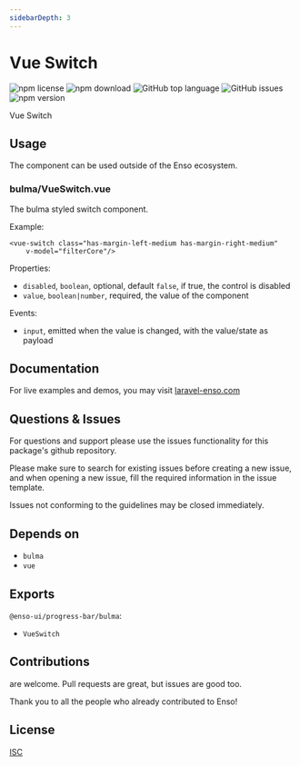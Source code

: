 ```yaml
---
sidebarDepth: 3
---
```


# Vue Switch

![npm license](https://img.shields.io/npm/l/@enso-ui/progress-bar.svg) 
![npm download](https://img.shields.io/npm/dm/@enso-ui/progress-bar.svg) 
![GitHub top language](https://img.shields.io/github/languages/top/enso-ui/progress-bar.svg) 
![GitHub issues](https://img.shields.io/github/issues/enso-ui/progress-bar.svg) 
![npm version](https://img.shields.io/npm/v/@enso-ui/progress-bar.svg) 

Vue Switch

## Usage
The component can be used outside of the Enso ecosystem.

### bulma/VueSwitch.vue
The bulma styled switch component. 

Example:
```vue
<vue-switch class="has-margin-left-medium has-margin-right-medium"
    v-model="filterCore"/>
```

Properties:
- `disabled`, `boolean`, optional, default `false`, if true, the control is disabled
- `value`, `boolean|number`, required, the value of the component

Events:
- `input`, emitted when the value is changed, with the value/state as payload

## Documentation

For live examples and demos, you may visit [laravel-enso.com](https://www.laravel-enso.com)

## Questions & Issues

For questions and support please use the issues functionality
for this package's github repository.

Please make sure to search for existing issues before creating a new issue,
and when opening a new issue, fill the required information in the issue template.

Issues not conforming to the guidelines may be closed immediately.

## Depends on

- `bulma`
- `vue`

## Exports

`@enso-ui/progress-bar/bulma`:
- `VueSwitch`

## Contributions

are welcome. Pull requests are great, but issues are good too.

Thank you to all the people who already contributed to Enso!

## License

[ISC](https://opensource.org/licenses/ISC)
